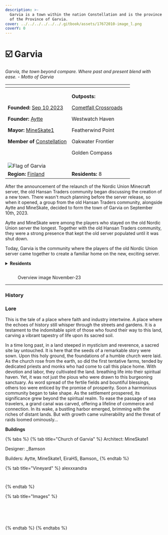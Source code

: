```yaml
---
description: >-
  Garvia is a town within the nation Constellation and is the province capital
  of the Province of Garvia.
cover: ../../../../../../.gitbook/assets/17672010-image_l.png
coverY: 0
---
```


# ☑️ Garvia

_Garvia, the town beyond compare. Where past and present blend with ease. - Motto of Garvia_

<table data-view="cards"><thead><tr><th></th><th></th><th data-hidden></th></tr></thead><tbody><tr><td><p><strong>Founded:</strong> <a href="../../../../../../additional-guides-and-commands/others/server-dates/september-23.md#sep-10">Sep 10 2023</a></p><p><strong>Founder:</strong> <a href="../../../../players/aytte.md">Aytte</a></p><p><strong>Mayor:</strong> <a href="../../../../players/mineskate.md">MineSkate1</a></p><p><strong>Member of</strong> <a href="../../../../nations/present-nations/constellation.md">Constellation</a></p></td><td><p><strong>Outposts:</strong></p><p><a href="cometfall-crossroads.md">Cometfall Crossroads</a></p><p>Westwatch Haven</p><p>Featherwind Point</p><p>Oakwater Frontier</p><p>Golden Compass</p></td><td></td></tr><tr><td><img src="../../../../../../.gitbook/assets/Garvia500 (1).png" alt="Flag of Garvia" data-size="original"></td><td></td><td></td></tr><tr><td><strong>Region:</strong> <a href="../../">Finland</a></td><td><strong>Residents:</strong> 8</td><td></td></tr></tbody></table>

After the announcement of the relaunch of the Nordic Union Minecraft server, the old Hansan Traders community began discussing the creation of a new town. There wasn't much planning before the server release, so when it opened, a group from the old Hansan Traders community, alongside Aytte and MineSkate, decided to form the town of Garvia on September 10th, 2023.

Aytte and MineSkate were among the players who stayed on the old Nordic Union server the longest. Together with the old Hansan Traders community, they were a strong presence that kept the old server populated until it was shut down.

Today, Garvia is the community where the players of the old Nordic Union server came together to create a familiar home on the new, exciting server.

<details>

<summary><strong>Residents</strong></summary>

* EiraHS
* SeanMac00
* [MineSkate1](../../../../players/mineskate.md)
* BOBB0
* [\_Bamson](../../../../players/bamson.md)
* gupr
* alexxxandra
* ElleGurra

</details>

<figure><img src="../../../../../../.gitbook/assets/Garvia OverviewNov.png" alt=""><figcaption><p>Overview image November-23</p></figcaption></figure>

***

### History

### Lore

This is the tale of a place where faith and industry intertwine. A place where the echoes of history still whisper through the streets and gardens. It is a testament to the indomitable spirit of those who found their way to this land, carving a vibrant tapestry of life upon its sacred soil.

In a time long past, in a land steeped in mysticism and reverence, a sacred site lay untouched. It is here that the seeds of a remarkable story were sown. Upon this holy ground, the foundations of a humble church were laid. As the church rose from the earth, so did the first tentative farms, tended by dedicated priests and monks who had come to call this place home. With devotion and labor, they cultivated the land. breathing life into their spiritual haven. Yet, it was not just the pious who were drawn to this burgeoning sanctuary. As word spread of the fertile fields and bountiful blessings, others too were enticed by the promise of prosperity. Soon a harmonious community began to take shape. As the settlement prospered, its significance grew beyond the spiritual realm. To ease the passage of sea travelers, a grand canal was carved, offering a lifeline of commerce and connection. In its wake, a bustling harbor emerged, brimming with the riches of distant lands. But with growth came vulnerability and the threat of raids loomed ominously...

**Buildings**

{% tabs %}
{% tab title="Church of Garvia" %}
Architect: MineSkate1

Designer: \_Bamson

Builders: Aytte, MineSkate1, EiraHS, Bamson\_
{% endtab %}

{% tab title="Vineyard" %}
alexxxandra

<figure><img src="../../../../../../.gitbook/assets/2023-11-12_09.44.09.png" alt=""><figcaption></figcaption></figure>

<figure><img src="../../../../../../.gitbook/assets/2023-11-12_09.44.22.png" alt=""><figcaption></figcaption></figure>
{% endtab %}

{% tab title="Images" %}
<figure><img src="../../../../../../.gitbook/assets/2023-11-27_18.30.21.png" alt=""><figcaption></figcaption></figure>

<figure><img src="../../../../../../.gitbook/assets/2023-11-27_18.20.52.png" alt=""><figcaption></figcaption></figure>

<figure><img src="../../../../../../.gitbook/assets/2023-11-12_09.42.38.png" alt=""><figcaption></figcaption></figure>

<figure><img src="../../../../../../.gitbook/assets/2023-11-06_22.00.58.png" alt=""><figcaption></figcaption></figure>

<figure><img src="../../../../../../.gitbook/assets/2023-11-06_22.04.56.png" alt=""><figcaption></figcaption></figure>
{% endtab %}
{% endtabs %}
